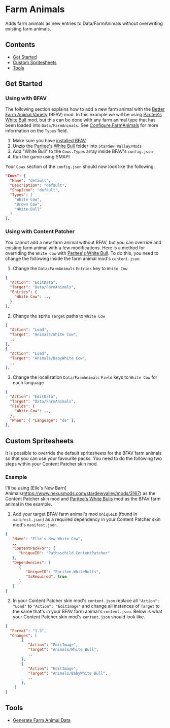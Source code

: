 # Farm Animals

Adds farm animals as new entries to Data/FarmAnimals without overwriting existing farm animals.

## Contents

- [Get Started](#get-started)
- [Custom Spritesheets](#custom-spritesheets)
- [Tools](#tools)

## Get Started

### Using with BFAV

The following section explains how to add a new farm animal with the [Better Farm Animal Variety](https://www.nexusmods.com/stardewvalley/mods/3296) (BFAV) mod. In this example we will be using [Paritee's White Bull](https://www.nexusmods.com/stardewvalley/mods/3298) mod, but this can be done with any farm animal type that has been loaded into `Data/FarmAnimals`. See [Configure.FarmAnimals](https://github.com/paritee/Better-Farm-Animal-Variety/blob/master/README.md#farmanimals) for more information on the `Types` field.

1. Make sure you have [installed BFAV](https://github.com/paritee/Better-Farm-Animal-Variety/blob/master/README.md#install)
2. Unzip the [Paritee's White Bull](https://www.nexusmods.com/stardewvalley/mods/3298) folder into `Stardew Valley/Mods`
3. Add "White Bull" to the `Cows.Types` array inside BFAV's `config.json`
4. Run the game using SMAPI

Your `Cows` section of the `config.json` should now look like the following:

```json
"Cows": {
  "Name": "default",
  "Description": "default",
  "ShopIcon": "default",
  "Types": [
    "White Cow",
    "Brown Cow",
    "White Bull"
  ]
},
```

### Using with Content Patcher

You cannot add a new farm animal without BFAV, but you can override and existing farm animal with a few modifications. Here is a method for overriding the `White Cow` with [Paritee's White Bull](https://www.nexusmods.com/stardewvalley/mods/3298). To do this, you need to change the following inside the farm animal mod's `content.json`:

1. Change the `Data/FarmAnimals` `Entries` key to `White Cow`

```json
{
  "Action": "EditData",
  "Target": "Data/FarmAnimals",
  "Entries": {
    "White Cow": ..,
  }
},
```

2. Change the sprite `Target` paths to `White Cow`

```json
{
  "Action": "Load",
  "Target": "Animals/White Cow",
  ..
},
{
  "Action": "Load",
  "Target": "Animals/BabyWhite Cow",
  ..
},
```

3. Change the localization `Data/FarmAnimals` `Field` keys to `White Cow` for each language

```json
{
  "Action": "EditData",
  "Target": "Data/FarmAnimals",
  "Fields": {
    "White Cow": ..,
  },
  "When": { "Language": "de" },
},
```

## Custom Spritesheets

It is possible to override the default spritesheets for the BFAV farm animals so that you can use your favourite packs. You need to do the following two steps within your Content Patcher skin mod.

### Example

I'll be using [Elle's New Barn] Animals(https://www.nexusmods.com/stardewvalley/mods/3167) as the Content Patcher skin mod and [Paritee's White Bulls](https://www.nexusmods.com/stardewvalley/mods/3298) mod as the BFAV farm animal in the example.

1. Add your target BFAV farm animal's mod `UniqueID` (found in `manifest.json`) as a required dependency in your Content Patcher skin mod's `manifest.json`.

```json
{
   "Name": "Elle's New White Cow",
   ..
   "ContentPackFor": {
      "UniqueID": "Pathoschild.ContentPatcher"
   },
   "Dependencies": [
      {
         "UniqueID": "Paritee.WhiteBulls",
         "IsRequired": true
      }
   ]
}
```

2. In your Content Patcher skin mod's `content.json` replace all `"Action": "Load"` to `"Action": "EditImage"` and change all instances of `Target` to the same that's in your BFAV farm animal's `content.json`. Below is what your Content Patcher skin mod's `content.json` should look like.

```json
{
  "Format": "1.3",
  "Changes": [
       {
          "Action": "EditImage",
          "Target": "Animals/White Bull",
          ..
       },
       {
          "Action": "EditImage",
          "Target": "Animals/BabyWhite Bull",
          ..
       },
    ]
}
```

## Tools

- [Generate Farm Animal Data](https://paritee.github.io/#generate-data-farmanimals-entry)

